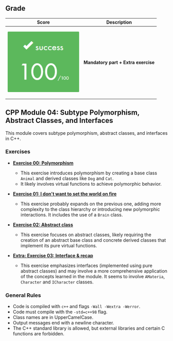 ## Grade

| **Score**           | **Description**     |
|-----------------------|---------------|
| <p align="center"><img width="222px" alt="170px" src="https://github.com/BishopVK/Cursus-42Madrid/blob/main/lvl4/CPP_Module/CPP_Module_04/img/Score_100.png"></p> | **Mandatory part + Extra exercise** |

## CPP Module 04: Subtype Polymorphism, Abstract Classes, and Interfaces

This module covers subtype polymorphism, abstract classes, and interfaces in C++.

### Exercises

* **[Exercise 00: Polymorphism](/lvl4/CPP_Module/CPP_Module_04/ex00)**

    * This exercise introduces polymorphism by creating a base class `Animal` and derived classes like `Dog` and `Cat`.
    * It likely involves virtual functions to achieve polymorphic behavior.
* **[Exercise 01: I don't want to set the world on fire](/lvl4/CPP_Module/CPP_Module_04/ex01)**

    * This exercise probably expands on the previous one, adding more complexity to the class hierarchy or introducing new polymorphic interactions. It includes the use of a `Brain` class.
* **[Exercise 02: Abstract class](/lvl4/CPP_Module/CPP_Module_04/ex02)**

    * This exercise focuses on abstract classes, likely requiring the creation of an abstract base class and concrete derived classes that implement its pure virtual functions.
* **[Extra: Exercise 03: Interface & recap](/lvl4/CPP_Module/CPP_Module_04/ex03)**

    * This exercise emphasizes interfaces (implemented using pure abstract classes) and may involve a more comprehensive application of the concepts learned in the module. It seems to involve `AMateria`, `Character` and `ICharacter` classes.

### General Rules

* Code is compiled with `c++` and flags `-Wall -Wextra -Werror`.
* Code must compile with the `-std=c++98` flag.
* Class names are in UpperCamelCase.
* Output messages end with a newline character.
* The C++ standard library is allowed, but external libraries and certain C functions are forbidden.